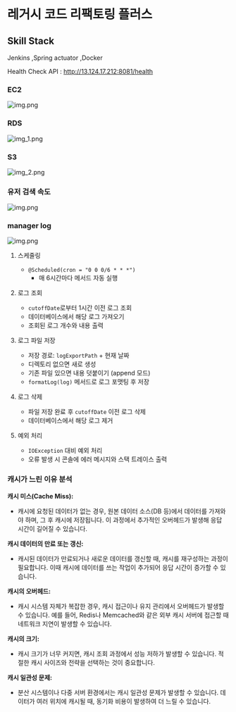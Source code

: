 # 레거시 코드 리팩토링 플러스

## Skill Stack

Jenkins ,Spring actuator ,Docker

Health Check API : http://13.124.17.212:8081/health

### EC2
![img.png](image/img.png)
### RDS
![img_1.png](image/img_1.png)
### S3
![img_2.png](image/img_2.png)
### 유저 검색 속도
![img.png](img_3.png)

### manager log 
![img.png](img.png)

1. 스케줄링
    * `@Scheduled(cron = "0 0 0/6 * * *")`
        * 매 6시간마다 메서드 자동 실행

2. 로그 조회
    * `cutoffDate`로부터 1시간 이전 로그 조회
    * 데이터베이스에서 해당 로그 가져오기
    * 조회된 로그 개수와 내용 출력

3. 로그 파일 저장
    * 저장 경로: `logExportPath` + 현재 날짜
    * 디렉토리 없으면 새로 생성
    * 기존 파일 있으면 내용 덧붙이기 (append 모드)
    * `formatLog(log)` 메서드로 로그 포맷팅 후 저장

4. 로그 삭제
    * 파일 저장 완료 후 `cutoffDate` 이전 로그 삭제
    * 데이터베이스에서 해당 로그 제거

5. 예외 처리
    * `IOException` 대비 예외 처리
    * 오류 발생 시 콘솔에 에러 메시지와 스택 트레이스 출력

### **캐시가 느린 이유 분석**

**캐시 미스(Cache Miss):**
* 캐시에 요청된 데이터가 없는 경우, 원본 데이터 소스(DB 등)에서 데이터를 가져와야 하며, 그 후 캐시에 저장됩니다. 이 과정에서 추가적인 오버헤드가 발생해 응답 시간이 길어질 수 있습니다.

**캐시 데이터의 만료 또는 갱신:**
* 캐시된 데이터가 만료되거나 새로운 데이터를 갱신할 때, 캐시를 재구성하는 과정이 필요합니다. 이때 캐시에 데이터를 쓰는 작업이 추가되어 응답 시간이 증가할 수 있습니다.

**캐시의 오버헤드:**
* 캐시 시스템 자체가 복잡한 경우, 캐시 접근이나 유지 관리에서 오버헤드가 발생할 수 있습니다. 예를 들어, Redis나 Memcached와 같은 외부 캐시 서버에 접근할 때 네트워크 지연이 발생할 수 있습니다.

**캐시의 크기:**
* 캐시 크기가 너무 커지면, 캐시 조회 과정에서 성능 저하가 발생할 수 있습니다. 적절한 캐시 사이즈와 전략을 선택하는 것이 중요합니다.

**캐시 일관성 문제:**
* 분산 시스템이나 다중 서버 환경에서는 캐시 일관성 문제가 발생할 수 있습니다. 데이터가 여러 위치에 캐시될 때, 동기화 비용이 발생하여 더 느릴 수 있습니다.